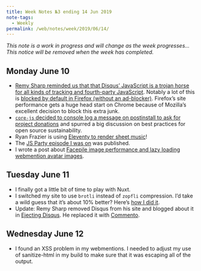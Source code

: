 ```yaml
---
title: Week Notes №3 ending 14 Jun 2019
note-tags:
  - Weekly
permalink: /web/notes/week/2019/06/14/
---
```

<div class="callout">
    <p><em>This note is a work in progress and will change as the week progresses… This notice will be removed when the week has completed.</em></p>
</div>

## Monday June 10

* [Remy Sharp reminded us that that Disqus’ JavaScript is a trojan horse for all kinds of tracking and fourth-party JavaScript](https://twitter.com/rem/status/1138111172048248832). Notably a lot of this is [blocked by default in Firefox (without an ad-blocker)](https://twitter.com/zachleat/status/1138127857119584256). Firefox’s site performance gets a huge head start on Chrome because of Mozilla’s excellent decision to block this extra junk.
* [`core-js` decided to console log a message on postinstall to ask for project donations](https://github.com/zloirock/core-js/issues/548) and spurred a big discussion on best practices for open source sustainability.
* Ryan Frazier is using [Eleventy to render sheet music](https://pianomanfrazier.com/post/lilypond-in-markdown/)!
* The [JS Party episode I was on](https://changelog.com/jsparty/79) was published.
* I wrote a post about [Facepile image performance and lazy loading webmention avatar images](https://www.zachleat.com/web/facepile/).

## Tuesday June 11

* I finally got a little bit of time to play with Nuxt.
* I switched my site to use `brotli` instead of `zopfli` compression. I’d take a wild guess that it’s about 10% better? Here’s [how I did it](https://github.com/zachleat/zachleat.com/commit/4e8f33e3ca55b16df5268721098224f1021b1bb3).
* Update: Remy Sharp removed Disqus from his site and blogged about it in [Ejecting Disqus](https://remysharp.com/2019/06/11/ejecting-disqus). He replaced it with [Commento](https://commento.io/).

## Wednesday June 12

* I found an XSS problem in my webmentions. I needed to adjust my use of sanitize-html in my build to make sure that it was escaping all of the output.
